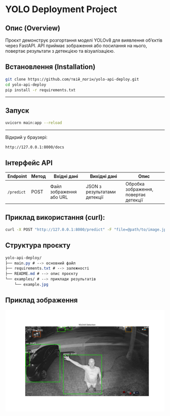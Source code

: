 # YOLO Deployment Project

## Опис (Overview)

Проєкт демонструє розгортання моделі YOLOv8 для виявлення об’єктів через FastAPI.
API приймає зображення або посилання на нього, повертає результати з детекцією та візуалізацією.

## Встановлення (Installation)

```bash
git clone https://github.com/твій_логін/yolo-api-deploy.git
cd yolo-api-deploy
pip install -r requirements.txt
```

---
## Запуск
```bash
uvicorn main:app --reload
```
---
Відкрий у браузері:

```arduino
http://127.0.0.1:8000/docs
```
## Інтерфейс API
| Endpoint   | Метод | Вхідні дані             | Вихідні дані                 | Опис                                  |
| ---------- | ----- | ----------------------- | ---------------------------- | ------------------------------------- |
| `/predict` | POST  | Файл зображення або URL | JSON з результатами детекції | Обробка зображення, повертає детекції |

## Приклад використання (curl):
```bash
curl -X POST "http://127.0.0.1:8000/predict" -F "file=@path/to/image.jpg"
```
## Структура проєкту
```css
yolo-api-deploy/
├── main.py # --> основний файл
├── requirements.txt # --> залежності
├── README.md # --> опис проєкту
└── examples/ # --> приклади результатів
    └── example.jpg
```
## Приклад зображення
![Example](examples/yolov8_result.png)
